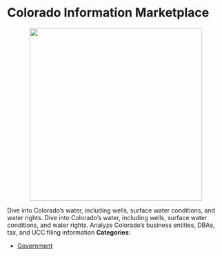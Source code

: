 # Colorado Information Marketplace

<p align="center">
    <img width="400" src="https://raw.githubusercontent.com/awesome-apis/awesome-apis/apis/colorado-information-marketplace/logo_256x256.png" />
</p>


Dive into Colorado’s water, including wells, surface water conditions, and water rights. Dive into Colorado’s water, including wells, surface water conditions, and water rights. Analyze Colorado’s business entities, DBAs, tax, and UCC filing information
**Categories**:

- [Government](https://github/awesome-apis/awesome-apis#government)



